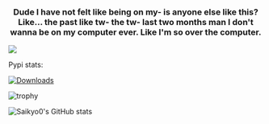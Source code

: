 <h3 align="center">Dude I have not felt like being on my- is anyone else like this? Like... the past like tw- the tw- last two months man I don't wanna be on my computer ever. Like I'm so over the computer.</h3>

![](https://media.tenor.com/S2rXJ3noU_MAAAAi/scp-079.gif)

Pypi stats:

[![Downloads](https://static.pepy.tech/personalized-badge/yenepaypy?period=total&units=none&left_color=grey&right_color=blue&left_text=yenepaypy)](https://pepy.tech/project/yenepaypy)


![trophy](https://github-profile-trophy.vercel.app/?username=saikyo0&theme=darkhub&no-bg=true)


![Saikyo0's GitHub stats](https://github-readme-stats.vercel.app/api?username=saikyo0&show_icons=true&theme=transparent)

